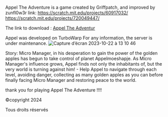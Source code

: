 Appel The Adventure is a game created by Griffpatch, and improved by zunfl0w3r 
link: 
https://scratch.mit.edu/projects/60917032/      
https://scratch.mit.edu/projects/720049447/ 

The link to download : [Appel The Adventur](https://github.com/Eaielectronic/appeltheadventure/raw/main/Appel%20The%20Aventure-15.html.zip)

Appel was developed on TurboWarp For any information, the server is under maintenance.
     ![Capture d’écran 2023-10-22 à 13 10 46](https://github.com/user-attachments/assets/6460ceed-91f5-4083-98c5-41b6a3c60947)

Story: Micro Manager, in his desperation to gain the power of the golden apples has begun to take control of planet Appelmoeshapje. As Micro Manager's influence grows, Appel finds not only the inhabitants of, but the very world is turning against him! - Help Appel to navigate through each level, avoiding danger, collecting as many golden apples as you can before finally facing Micro Manager and restoring peace to the world.


thank you for playing Appel The Adventure !!!!



©copyright 2024

Tous droits réservés
